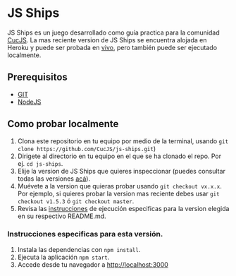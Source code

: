 # JS Ships

JS Ships es un juego desarrollado como guía practica para la comunidad [CucJS](https://www.facebook.com/cucutajs/). La mas reciente version de JS Ships se encuentra alojada en Heroku y puede ser probada en [vivo](https://shipsjs.herokuapp.com/), pero también puede ser ejecutado localmente.

## Prerequisitos
 - [GIT](https://git-scm.com/)
 - [NodeJS](https://nodejs.org/es/download/)
## Como probar localmente
1. Clona este repositorio en tu equipo por medio de la terminal, usando `git clone https://github.com/CucJS/js-ships.git`)
2. Dirigete al directorio en tu equipo en el que se ha clonado el repo. Por ej. `cd js-ships`.
3. Elije la version de JS Ships que quieres inspeccionar (puedes consultar todas las versiones [acá](https://github.com/CucJS/js-ships/releases)).
4. Muévete a la version que quieras probar usando `git checkout vx.x.x`. Por ejemplo, si quieres probar la version mas reciente debes usar `git checkout v1.5.3` ó `git checkout master`.
5. Revisa las [instrucciones](#instrucciones-especificas-para-esta-versión) de ejecución especificas para la version elegida en su respectivo README.md.

### Instrucciones especificas para esta versión. 
1. Instala las dependencias con `npm install`.
2. Ejecuta la aplicación `npm start`.
3. Accede desde tu navegador a [http://localhost:3000](http://localhost:3000)